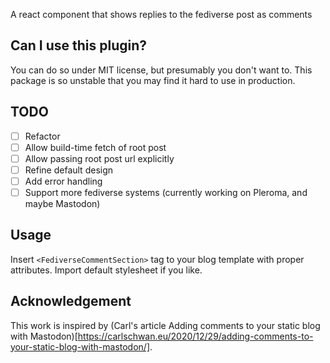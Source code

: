 A react component that shows replies to the fediverse post as comments

## Can I use this plugin?

You can do so under MIT license, but presumably you don't want to.
This package is so unstable that you may find it hard to use in production.

## TODO

- [ ] Refactor
- [ ] Allow build-time fetch of root post
- [ ] Allow passing root post url explicitly
- [ ] Refine default design
- [ ] Add error handling
- [ ] Support more fediverse systems (currently working on Pleroma, and maybe Mastodon)

## Usage

Insert `<FediverseCommentSection>` tag to your blog template with proper attributes. Import default stylesheet if you like.

## Acknowledgement

This work is inspired by (Carl's article Adding comments to your static blog with Mastodon)[https://carlschwan.eu/2020/12/29/adding-comments-to-your-static-blog-with-mastodon/].
